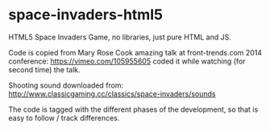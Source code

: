 # space-invaders-html5
HTML5 Space Invaders Game, no libraries, just pure HTML and JS.

Code is copied from Mary Rose Cook amazing talk at front-trends.com 2014 conference: https://vimeo.com/105955605 coded it while watching (for second time) the talk.

Shooting sound downloaded from: http://www.classicgaming.cc/classics/space-invaders/sounds

The code is tagged with the different phases of the development, so that is easy to follow / track differences.
